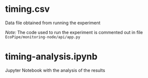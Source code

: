 # timing.csv

Data file obtained from running the experiment

_Note:_ The code used to run the experiment is commented out in file `EcoPipe/monitoring-node/api/app.py`

# timing-analysis.ipynb

Jupyter Notebook with the analysis of the results
